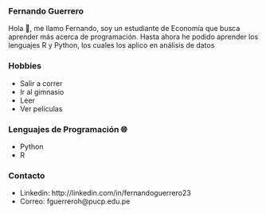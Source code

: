 ### Fernando Guerrero

<div>
 <p>
Hola 👋, me llamo Fernando, soy un estudiante de Economía que busca aprender más acerca de programación. Hasta ahora he podido aprender los lenguajes R y Python, los cuales los aplico en análisis de datos
</p>
</div>

### Hobbies
<ul> 
 <li>Salir a correr</li>
 <li>Ir al gimnasio</li>
 <li>Leer</li>
 <li>Ver películas</li>
</ul>


### Lenguajes de Programación 🌐
<ul> 
 <li>Python</li>
 <li>R</li>
</ul>

### Contacto
<ul> 
 <li>Linkedin: http://linkedin.com/in/fernandoguerrero23</li>
 <li>Correo: fguerreroh@pucp.edu.pe</li>
</ul>
